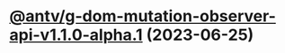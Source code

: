 # [@antv/g-dom-mutation-observer-api-v1.1.0-alpha.1](https://github.com/antvis/g/compare/@antv/g-dom-mutation-observer-api@1.0.38...@antv/g-dom-mutation-observer-api@1.1.0-alpha.1) (2023-06-25)

